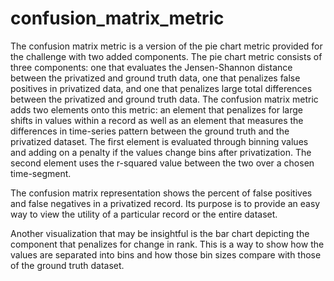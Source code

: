 # confusion_matrix_metric

The confusion matrix metric is a version of the pie chart metric provided for the challenge with two added components. The pie chart metric consists of three components: one that evaluates the Jensen-Shannon distance between the privatized and ground truth data, one that penalizes false positives in privatized data, and one that penalizes large total differences between the privatized and ground truth data. The confusion matrix metric adds two elements onto this metric: an element that penalizes for large shifts in values within a record as well as an element that measures the differences in time-series pattern between the ground truth and the privatized dataset. The first element is evaluated through binning values and adding on a penalty if the values change bins after privatization. The second element uses the r-squared value between the two over a chosen time-segment. 


The confusion matrix representation shows the percent of false positives and false negatives in a privatized record. Its purpose is to provide an easy way to view the utility of a particular record or the entire dataset. 

Another visualization that may be insightful is the bar chart depicting the component that penalizes for change in rank. This is a way to show how the values are separated into bins and how those bin sizes compare with those of the ground truth dataset. 
